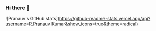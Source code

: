 ### Hi there 👋

![Pranauv's GitHub stats](https://github-readme-stats.vercel.app/api?username=R.Pranauv Kumar&show_icons=true&theme=radical)


<!--
**Pranauv-Kumar1803/Pranauv-Kumar1803** is a ✨ _special_ ✨ repository because its `README.md` (this file) appears on your GitHub profile.

Here are some ideas to get you started:

- 🔭 I’m currently working on ...
- 🌱 I’m currently learning ...
- 👯 I’m looking to collaborate on ...
- 🤔 I’m looking for help with ...
- 💬 Ask me about ...
- 📫 How to reach me: ...
- 😄 Pronouns: ...
- ⚡ Fun fact: ...
-->
